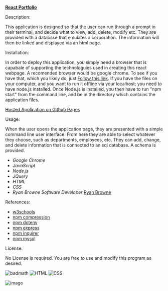 [**React Portfolio**](https://github.com/ryanbrowne360/reactportfolio)

Description:

This application is designed so that the user can run through a prompt in their terminal, and decide what to view, add, delete, modify etc. They are provided with a database that emulates a corporation. The information will then be linked and displayed via an html page.

Installation:

In order to deploy this application, you simply need a browser that is capabale of supporting the technologuies used in creating this react webpage. A recomended browser would be google chrome. To see if you have that, which you likely do, just [Follow this link](https://ryanbrowne360.github.io/reactportfolio/). If you have the files on your computer, and you want to run it offline via your localhost; you need to have node.js installed. Once Node.js is installed, you then have to run "npm start" from the command line, and be in the directory which contains the application files.

[Hosted Application on Github Pages](https://ryanbrowne360.github.io/reactportfolio/)

Usage:

When the user opens the application page, they are presented with a simple command line user interface. From here they are able to select whatever they choose, such as departments, employees, etc. They can add, change, and delete information that is connected to an sql database. A schema is provided.

- *Google Chrome*
- *JavaScript*
- *Node.js*
- *JQuery*
- *HTML*
- *CSS*
- *Ryan Browne Software Developer* [Ryan Browne](https://github.com/ryanbrowne360/)

References:

- [w3schools](https://www.w3schools.com/)
- [npm compression](https://www.npmjs.com/package/compression)
- [npm dotenv](https://www.npmjs.com/package/dotenv)
- [npm express](https://www.npmjs.com/package/express)
- [npm inquirer](https://www.npmjs.com/package/inquirer)
- [npm mysql](https://www.npmjs.com/package/mysql)

License:

No License is required. You are free to use and modify this program as desired.

![badmath](https://img.shields.io/github/languages/top/nielsenjared/badmath)
![HTML](https://img.shields.io/badge/HTML-100%25-orange)
![CSS](https://img.shields.io/badge/CSS-100%25-yellowgreen)

![image](https://github.com/ryanbrowne360/EmployeeSummary/blob/main/Screenshot%202020-11-19%20230508.png)
	